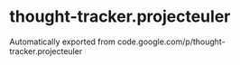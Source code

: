 # thought-tracker.projecteuler
Automatically exported from code.google.com/p/thought-tracker.projecteuler
